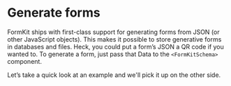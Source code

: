 # Generate forms

FormKit ships with first-class support for generating forms from JSON (or other JavaScript objects). This makes it possible to store generative forms in databases and files. Heck, you could put a form’s JSON a QR code if you wanted to. To generate a form, just pass that Data to the `<FormKitSchema>` component.

Let’s take a quick look at an example and we'll pick it up on the other side.

<example
  name="Generating forms"
  file="/_content/examples/generating/generating"
  langs="vue">
</example>

